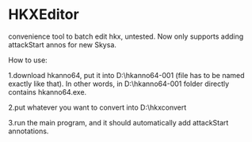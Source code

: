 # HKXEditor
convenience tool to batch edit hkx, untested. Now only supports adding attackStart annos for new Skysa.

How to use:

1.download hkanno64, put it into D:\hkanno64-001 (file has to be named exactly like that). In other words, in D:\hkanno64-001 folder directly contains hkanno64.exe.

2.put whatever you want to convert into D:\hkxconvert

3.run the main program, and it should automatically add attackStart annotations.
